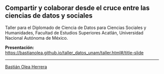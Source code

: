 ## Compartir y colaborar desde el cruce entre las ciencias de datos y sociales

Taller para el Diplomado de Ciencia de Datos para Ciencias Sociales y Humanidades, Facultad de Estudios Superiores Acatlán, Universidad Nacional Autónoma de México.

**Presentación:** https://bastianolea.github.io/taller_datos_unam/taller.html#/title-slide

----

[Bastián Olea Herrera](https://bastianolea.rbind.io)
